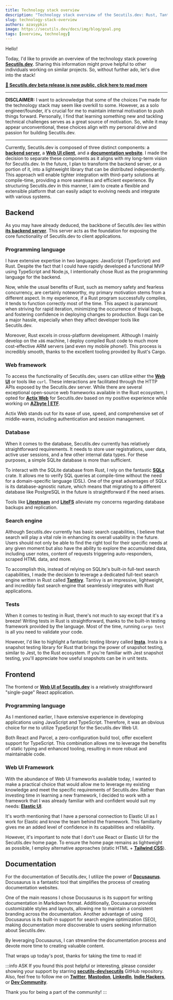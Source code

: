 ```yaml
---
title: Technology stack overview
description: "Technology stack overview of the Secutils.dev: Rust, Tantivy, TypeScript, React, SQLite, Docusaurus."
slug: technology-stack-overview
authors: azasypkin
image: https://secutils.dev/docs/img/blog/goal.png
tags: [overview, technology]
---
```


Hello!

Today, I'd like to provide an overview of the technology stack powering [**Secutils.dev**](https://secutils.dev). Sharing this information might prove helpful to other individuals working on similar projects. So, without further ado, let's dive into the stack!

<!--truncate-->

<div class="text--center">
  <a href="/blog/beta-release"><strong>🚀 Secutils.dev beta release is now public, click here to read more</strong></a>
</div>

---

**DISCLAIMER:**  I want to acknowledge that some of the choices I've made for the technology stack may seem like overkill to some. However, as a solo engineer/founder, it's crucial for me to maintain internal motivation to push things forward. Personally, I find that learning something new and tackling technical challenges serves as a great source of motivation. So, while it may appear unconventional, these choices align with my personal drive and passion for building Secutils.dev.

---

Currently, Secutils.dev is composed of three distinct components: a [**backend server**](https://github.com/secutils-dev/secutils), a [**Web UI client**](https://github.com/secutils-dev/secutils-webui), and a [**documentation website**](https://github.com/secutils-dev/secutils-docs). I made the decision to separate these components as it aligns with my long-term vision for Secutils.dev. In the future, I plan to transform the backend server, or a portion of it, into a lightweight library that can be distributed independently. This approach will enable tighter integration with third-party solutions at compile-time, providing a more seamless and efficient experience. By structuring Secutils.dev in this manner, I aim to create a flexible and extensible platform that can easily adapt to evolving needs and integrate with various systems.

## Backend

As you may have already deduced, the backbone of Secutils.dev lies within [**its backend server**](https://github.com/secutils-dev/secutils). This server acts as the foundation for exposing the core functionality of Secutils.dev to client applications.

### Programming language

I have extensive expertise in two languages: JavaScript (TypeScript) and Rust. Despite the fact that I could have rapidly developed a functional MVP using TypeScript and Node.js, I intentionally chose Rust as the programming language for the backend.

Now, while the usual benefits of Rust, such as memory safety and fearless concurrency, are certainly noteworthy, my primary motivation stems from a different aspect. In my experience, if a Rust program successfully compiles, it tends to function correctly most of the time. This aspect is paramount when striving for rapid iteration, minimizing the occurrence of trivial bugs, and fostering confidence in deploying changes to production. Bugs can be a major hassle, especially when they affect developer tools like Secutils.dev.

Moreover, Rust excels in cross-platform development. Although I mainly develop on the `x86` machine, I deploy compiled Rust code to much more cost-effective ARM servers (and even my mobile phone!). This process is incredibly smooth, thanks to the excellent tooling provided by Rust's Cargo.

### Web framework

To access the functionality of Secutils.dev, users can utilize either the [**Web UI**](https://github.com/secutils-dev/secutils-webui) or tools like `curl`. These interactions are facilitated through the HTTP APIs exposed by the Secutils.dev server. While there are several exceptional open-source web frameworks available in the Rust ecosystem, I opted for [**Actix Web**](https://github.com/actix/actix-web) for Secutils.dev based on my positive experience while working on [**AZbyte | ETF**](https://azbyte.xyz).

Actix Web stands out for its ease of use, speed, and comprehensive set of middle-wares, including authentication and session management.

### Database

When it comes to the database, Secutils.dev currently has relatively straightforward requirements. It needs to store user registrations, user data, active user sessions, and a few other internal data types. For these purposes, a simple SQLite database is more than sufficient.

To interact with the SQLite database from Rust, I rely on the fantastic [**SQLx**](https://github.com/launchbadge/sqlx) crate. It allows me to verify SQL queries at compile-time without the need for a domain-specific language (DSL). One of the great advantages of SQLx is its database-agnostic nature, which means that migrating to a different database like PostgreSQL in the future is straightforward if the need arises.

Tools like [**Litestream**](https://github.com/benbjohnson/litestream) and [**LiteFS**](https://github.com/superfly/litefs) alleviate my concerns regarding database backups and replication.

### Search engine

Although Secutils.dev currently has basic search capabilities, I believe that search will play a vital role in enhancing its overall usability in the future. Users should not only be able to find the right tool for their specific needs at any given moment but also have the ability to explore the accumulated data, including user notes, content of requests triggering auto-responders, scraped HTML data, and more.

To accomplish this, instead of relying on SQLite's built-in full-text search capabilities, I made the decision to leverage a dedicated full-text search engine written in Rust called [**Tantivy**](https://github.com/quickwit-oss/tantivy). Tantivy is an impressive, lightweight, and incredibly fast search engine that seamlessly integrates with Rust applications.

### Tests

When it comes to testing in Rust, there's not much to say except that it's a breeze! Writing tests in Rust is straightforward, thanks to the built-in testing framework provided by the language. Most of the time, running `cargo test` is all you need to validate your code.

However, I'd like to highlight a fantastic testing library called [**Insta**](https://github.com/mitsuhiko/insta). Insta is a snapshot testing library for Rust that brings the power of snapshot testing, similar to Jest, to the Rust ecosystem. If you're familiar with Jest snapshot testing, you'll appreciate how useful snapshots can be in unit tests.

## Frontend

The frontend or [**Web UI of Secutils.dev**](https://github.com/secutils-dev/secutils-webui) is a relatively straightforward "single-page" React application.

### Programming language

As I mentioned earlier, I have extensive experience in developing applications using JavaScript and TypeScript. Therefore, it was an obvious choice for me to utilize TypeScript for the Secutils.dev Web UI.

Both React and Parcel, a zero-configuration build tool, offer excellent support for TypeScript. This combination allows me to leverage the benefits of static typing and enhanced tooling, resulting in more robust and maintainable code.

### Web UI Framework

With the abundance of Web UI frameworks available today, I wanted to make a practical choice that would allow me to leverage my existing knowledge and meet the specific requirements of Secutils.dev. Rather than investing time in learning a new framework, I decided to work with a framework that I was already familiar with and confident would suit my needs: [**Elastic UI**](https://eui.elastic.co/).

It's worth mentioning that I have a personal connection to Elastic UI as I work for Elastic and know the team behind the framework. This familiarity gives me an added level of confidence in its capabilities and reliability.

However, it's important to note that I don't use React or Elastic UI for the Secutils.dev home page. To ensure the home page remains as lightweight as possible, I employ alternative approaches (static HTML + [**Tailwind CSS**](https://tailwindcss.com)).

## Documentation

For the documentation of Secutils.dev, I utilize the power of [**Docusaurus**](https://github.com/facebook/docusaurus). Docusaurus is a fantastic tool that simplifies the process of creating documentation websites.

One of the main reasons I chose Docusaurus is its support for writing documentation in Markdown format. Additionally, Docusaurus provides customizable styles and layouts, allowing me to maintain a consistent branding across the documentation. Another advantage of using Docusaurus is its built-in support for search engine optimization (SEO), making documentation more discoverable to users seeking information about Secutils.dev.

By leveraging Docusaurus, I can streamline the documentation process and devote more time to creating valuable content.

That wraps up today's post, thanks for taking the time to read it!

:::info ASK
If you found this post helpful or interesting, please consider showing your support by starring [**secutils-dev/secutils**](https://github.com/secutils-dev/secutils) GitHub repository. Also, feel free to follow me on [**Twitter**](https://twitter.com/aleh_zasypkin), [**Mastodon**](https://infosec.exchange/@azasypkin), [**LinkedIn**](https://www.linkedin.com/in/azasypkin/), [**Indie Hackers**](https://www.indiehackers.com/azasypkin/history), or [**Dev Community**](https://dev.to/azasypkin).

Thank you for being a part of the community!
:::
